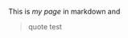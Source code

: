 <!-- <p style="text-align: center;"> This is *my page* in markdown and </p> -->

This is *my page* in markdown and 

> quote test